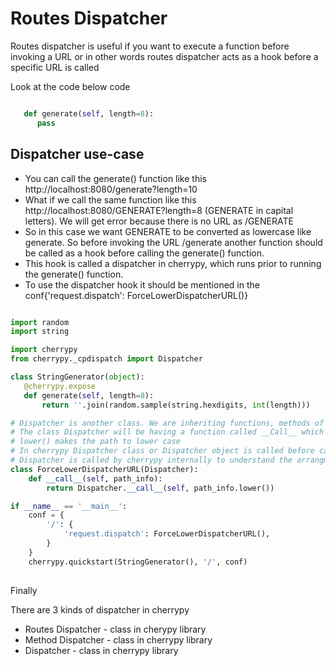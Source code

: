 # Routes Dispatcher

Routes dispatcher is useful if you want to execute a function before invoking a URL or in other words routes dispatcher acts as a hook before a specific URL is called


Look at the code below code

```python

   def generate(self, length=8):
      pass
```

## Dispatcher use-case

* You can call the generate() function like this http://localhost:8080/generate?length=10
* What if we call the same function like this http://localhost:8080/GENERATE?length=8  (GENERATE in capital letters). We will get error because there is no URL as /GENERATE
* So in this case we want GENERATE to be converted as lowercase like generate. So before invoking the URL /generate another function should be called as a hook before calling the generate() function. 
* This hook is called a dispatcher in cherrypy, which runs prior to running the generate() function.
* To use the dispatcher hook it should be mentioned in the conf{'request.dispatch': ForceLowerDispatcherURL()}


```python

import random
import string

import cherrypy
from cherrypy._cpdispatch import Dispatcher

class StringGenerator(object):
   @cherrypy.expose
   def generate(self, length=8):
       return ''.join(random.sample(string.hexdigits, int(length)))

# Dispatcher is another class. We are inheriting functions, methods of Dispatcher in our custom class ForceLowerDispatcherURL.
# The class Dispatcher will be having a function called __Call__ which takes the parameter path_info. path_info contains the URL which the user enters in the browser i.e /generate
# lower() makes the path to lower case
# In cherrypy Dispatcher class or Dispatcher object is called before calling the page handler i.e dispatcher is called before calling the generate page handler.
# Dispatcher is called by cherrypy internally to understand the arrangment of handlers, to understand the config entried which are passed to every handler etc
class ForceLowerDispatcherURL(Dispatcher):
    def __call__(self, path_info):
        return Dispatcher.__call__(self, path_info.lower())

if __name__ == '__main__':
    conf = {
        '/': {
            'request.dispatch': ForceLowerDispatcherURL(),
        }
    }
    cherrypy.quickstart(StringGenerator(), '/', conf)
    
```

Finally

There are 3 kinds of dispatcher in cherrypy

- Routes Dispatcher - class in cherypy library   
- Method Dispatcher - class in cherrypy library
- Dispatcher        - class in cherrypy library